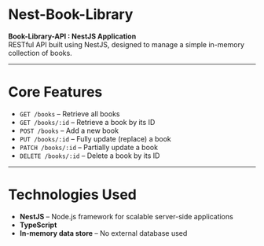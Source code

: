 # Nest-Book-Library

**Book-Library-API : NestJS Application**  
RESTful API built using NestJS, designed to manage a simple in-memory collection of books.

---

# Core Features

- `GET /books` – Retrieve all books  
- `GET /books/:id` – Retrieve a book by its ID  
- `POST /books` – Add a new book  
- `PUT /books/:id` – Fully update (replace) a book  
- `PATCH /books/:id` – Partially update a book  
- `DELETE /books/:id` – Delete a book by its ID

---

# Technologies Used

- **NestJS** – Node.js framework for scalable server-side applications  
- **TypeScript**  
- **In-memory data store** – No external database used
